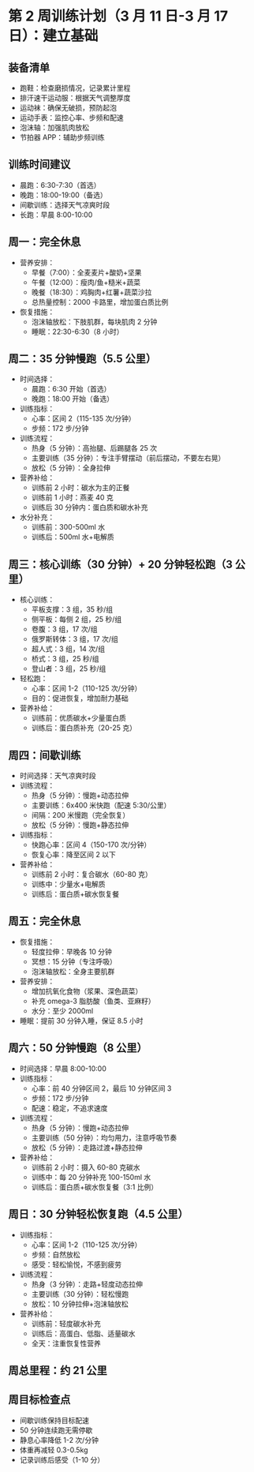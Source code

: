 # 第 2 周训练计划（3 月 11 日-3 月 17 日）：建立基础

## 装备清单

- 跑鞋：检查磨损情况，记录累计里程
- 排汗速干运动服：根据天气调整厚度
- 运动袜：确保无破损，预防起泡
- 运动手表：监控心率、步频和配速
- 泡沫轴：加强肌肉放松
- 节拍器 APP：辅助步频训练

## 训练时间建议

- 晨跑：6:30-7:30（首选）
- 晚跑：18:00-19:00（备选）
- 间歇训练：选择天气凉爽时段
- 长跑：早晨 8:00-10:00

## 周一：完全休息

- 营养安排：
  - 早餐（7:00）：全麦麦片+酸奶+坚果
  - 午餐（12:00）：瘦肉/鱼+糙米+蔬菜
  - 晚餐（18:30）：鸡胸肉+红薯+蔬菜沙拉
  - 总热量控制：2000 卡路里，增加蛋白质比例
- 恢复措施：
  - 泡沫轴放松：下肢肌群，每块肌肉 2 分钟
  - 睡眠：22:30-6:30（8 小时）

## 周二：35 分钟慢跑（5.5 公里）

- 时间选择：
  - 晨跑：6:30 开始（首选）
  - 晚跑：18:00 开始（备选）
- 训练指标：
  - 心率：区间 2（115-135 次/分钟）
  - 步频：172 步/分钟
- 训练流程：
  - 热身（5 分钟）：高抬腿、后踢腿各 25 次
  - 主要训练（35 分钟）：专注手臂摆动（前后摆动，不要左右晃）
  - 放松（5 分钟）：全身拉伸
- 营养补给：
  - 训练前 2 小时：碳水为主的正餐
  - 训练前 1 小时：燕麦 40 克
  - 训练后 30 分钟内：蛋白质和碳水补充
- 水分补充：
  - 训练前：300-500ml 水
  - 训练后：500ml 水+电解质

## 周三：核心训练（30 分钟）+ 20 分钟轻松跑（3 公里）

- 核心训练：
  - 平板支撑：3 组，35 秒/组
  - 侧平板：每侧 2 组，25 秒/组
  - 卷腹：3 组，17 次/组
  - 俄罗斯转体：3 组，17 次/组
  - 超人式：3 组，14 次/组
  - 桥式：3 组，25 秒/组
  - 登山者：3 组，25 秒/组
- 轻松跑：
  - 心率：区间 1-2（110-125 次/分钟）
  - 目的：促进恢复，增加耐力基础
- 营养补给：
  - 训练前：优质碳水+少量蛋白质
  - 训练后：蛋白质补充（20-25 克）

## 周四：间歇训练

- 时间选择：天气凉爽时段
- 训练流程：
  - 热身（5 分钟）：慢跑+动态拉伸
  - 主要训练：6x400 米快跑（配速 5:30/公里）
  - 间隔：200 米慢跑（完全恢复）
  - 放松（5 分钟）：慢跑+静态拉伸
- 训练指标：
  - 快跑心率：区间 4（150-170 次/分钟）
  - 恢复心率：降至区间 2 以下
- 营养补给：
  - 训练前 2 小时：复合碳水（60-80 克）
  - 训练中：少量水+电解质
  - 训练后：蛋白质+碳水恢复餐

## 周五：完全休息

- 恢复措施：
  - 轻度拉伸：早晚各 10 分钟
  - 冥想：15 分钟（专注呼吸）
  - 泡沫轴放松：全身主要肌群
- 营养安排：
  - 增加抗氧化食物（浆果、深色蔬菜）
  - 补充 omega-3 脂肪酸（鱼类、亚麻籽）
  - 水分：至少 2000ml
- 睡眠：提前 30 分钟入睡，保证 8.5 小时

## 周六：50 分钟慢跑（8 公里）

- 时间选择：早晨 8:00-10:00
- 训练指标：
  - 心率：前 40 分钟区间 2，最后 10 分钟区间 3
  - 步频：172 步/分钟
  - 配速：稳定，不追求速度
- 训练流程：
  - 热身（5 分钟）：慢跑+动态拉伸
  - 主要训练（50 分钟）：均匀用力，注意呼吸节奏
  - 放松（5 分钟）：走路过渡+静态拉伸
- 营养补给：
  - 训练前 2 小时：摄入 60-80 克碳水
  - 训练中：每 20 分钟补充 100-150ml 水
  - 训练后：蛋白质+碳水恢复餐（3:1 比例）

## 周日：30 分钟轻松恢复跑（4.5 公里）

- 训练指标：
  - 心率：区间 1-2（110-125 次/分钟）
  - 步频：自然放松
  - 感受：轻松愉悦，不感到疲劳
- 训练流程：
  - 热身（3 分钟）：走路+轻度动态拉伸
  - 主要训练（30 分钟）：轻松慢跑
  - 放松：10 分钟拉伸+泡沫轴放松
- 营养补给：
  - 训练前：轻度碳水补充
  - 训练后：高蛋白、低脂、适量碳水
  - 全天：注重恢复性营养

## 周总里程：约 21 公里

## 周目标检查点

- 间歇训练保持目标配速
- 50 分钟连续跑无需停歇
- 静息心率降低 1-2 次/分钟
- 体重再减轻 0.3-0.5kg
- 记录训练后感受（1-10 分）
